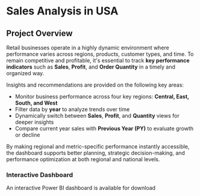 # Sales Analysis in USA 


## Project Overview 

Retail businesses operate in a highly dynamic environment where performance varies across regions, products, customer types, and time. To remain competitive and profitable, it's essential to track **key performance indicators** such as **Sales**, **Profit**, and **Order Quantity** in a timely and organized way.

Insights and recommendations are provided on the following key areas:

- Monitor business performance across four key regions: **Central, East, South, and West**
- Filter data by **year** to analyze trends over time
- Dynamically switch between **Sales**, **Profit**, and **Quantity** views for deeper insights
- Compare current year sales with **Previous Year (PY)** to evaluate growth or decline

By making regional and metric-specific performance instantly accessible, the dashboard supports better planning, strategic decision-making, and performance optimization at both regional and national levels.

### Interactive Dashboard
An interactive Power BI dashboard is available for download  
